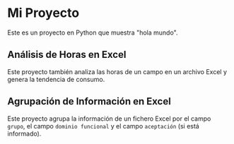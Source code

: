 # Mi Proyecto

Este es un proyecto en Python que muestra "hola mundo".

## Análisis de Horas en Excel

Este proyecto también analiza las horas de un campo en un archivo Excel y genera la tendencia de consumo.

## Agrupación de Información en Excel

Este proyecto agrupa la información de un fichero Excel por el campo `grupo`, el campo `dominio funcional` y el campo `aceptación` (si está informado).
